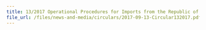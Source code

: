 ```yaml
---
title: 13/2017 Operational Procedures for Imports from the Republic of Turkey under the Turkey-Singapore Free Trade Agreement (TRSFTA)
file_url: /files/news-and-media/circulars/2017-09-13-Circular132017.pdf
---
```

